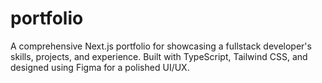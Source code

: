 # portfolio
A comprehensive Next.js portfolio for showcasing a fullstack developer's skills, projects, and experience. Built with TypeScript, Tailwind CSS, and designed using Figma for a polished UI/UX.
